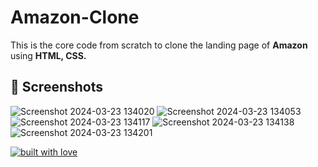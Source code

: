 # Amazon-Clone

This is the core code from scratch to clone the landing page of **Amazon** using **HTML, CSS.**

## 📸 Screenshots

![Screenshot 2024-03-23 134020](https://github.com/adityarahul10/amazon-clone-html-css/assets/155125420/3ec745f1-72bb-40c0-b199-4faec2972d9f)
![Screenshot 2024-03-23 134053](https://github.com/adityarahul10/amazon-clone-html-css/assets/155125420/2c4459c2-531c-432c-8f2b-852e13f36cbe)
![Screenshot 2024-03-23 134117](https://github.com/adityarahul10/amazon-clone-html-css/assets/155125420/386b145e-a731-415b-b1ea-ba26ff4ddb7b)
![Screenshot 2024-03-23 134138](https://github.com/adityarahul10/amazon-clone-html-css/assets/155125420/b892c6ff-82d5-4a37-8ae8-beb7882fcb1c)
![Screenshot 2024-03-23 134201](https://github.com/adityarahul10/amazon-clone-html-css/assets/155125420/7a7d1c6e-a7e2-4392-b322-6dcc6d7f350a)

<p align="center">

[![built with love](https://forthebadge.com/images/badges/built-with-love.svg)](https://github.com/adityarahul10/amazon-clone-html-css)

</p>
